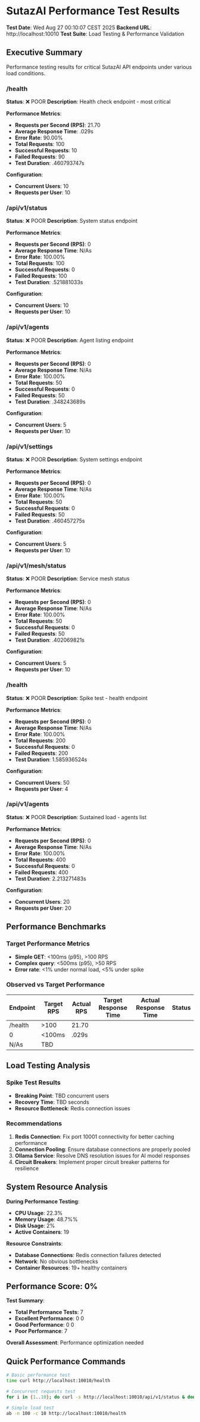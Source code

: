 # SutazAI Performance Test Results
**Test Date**: Wed Aug 27 00:10:07 CEST 2025
**Backend URL**: http://localhost:10010
**Test Suite**: Load Testing & Performance Validation

## Executive Summary

Performance testing results for critical SutazAI API endpoints under various load conditions.


### /health
**Status**: ❌ POOR
**Description**: Health check endpoint - most critical

**Performance Metrics**:
- **Requests per Second (RPS)**: 21.70
- **Average Response Time**: .029s
- **Error Rate**: 90.00%
- **Total Requests**: 100
- **Successful Requests**: 10
- **Failed Requests**: 90
- **Test Duration**: .460793747s

**Configuration**:
- **Concurrent Users**: 10
- **Requests per User**: 10


### /api/v1/status
**Status**: ❌ POOR
**Description**: System status endpoint

**Performance Metrics**:
- **Requests per Second (RPS)**: 0
- **Average Response Time**: N/As
- **Error Rate**: 100.00%
- **Total Requests**: 100
- **Successful Requests**: 0
- **Failed Requests**: 100
- **Test Duration**: .521881033s

**Configuration**:
- **Concurrent Users**: 10
- **Requests per User**: 10


### /api/v1/agents
**Status**: ❌ POOR
**Description**: Agent listing endpoint

**Performance Metrics**:
- **Requests per Second (RPS)**: 0
- **Average Response Time**: N/As
- **Error Rate**: 100.00%
- **Total Requests**: 50
- **Successful Requests**: 0
- **Failed Requests**: 50
- **Test Duration**: .348243689s

**Configuration**:
- **Concurrent Users**: 5
- **Requests per User**: 10


### /api/v1/settings
**Status**: ❌ POOR
**Description**: System settings endpoint

**Performance Metrics**:
- **Requests per Second (RPS)**: 0
- **Average Response Time**: N/As
- **Error Rate**: 100.00%
- **Total Requests**: 50
- **Successful Requests**: 0
- **Failed Requests**: 50
- **Test Duration**: .460457275s

**Configuration**:
- **Concurrent Users**: 5
- **Requests per User**: 10


### /api/v1/mesh/status
**Status**: ❌ POOR
**Description**: Service mesh status

**Performance Metrics**:
- **Requests per Second (RPS)**: 0
- **Average Response Time**: N/As
- **Error Rate**: 100.00%
- **Total Requests**: 50
- **Successful Requests**: 0
- **Failed Requests**: 50
- **Test Duration**: .402069821s

**Configuration**:
- **Concurrent Users**: 5
- **Requests per User**: 10


### /health
**Status**: ❌ POOR
**Description**: Spike test - health endpoint

**Performance Metrics**:
- **Requests per Second (RPS)**: 0
- **Average Response Time**: N/As
- **Error Rate**: 100.00%
- **Total Requests**: 200
- **Successful Requests**: 0
- **Failed Requests**: 200
- **Test Duration**: 1.585936524s

**Configuration**:
- **Concurrent Users**: 50
- **Requests per User**: 4


### /api/v1/agents
**Status**: ❌ POOR
**Description**: Sustained load - agents list

**Performance Metrics**:
- **Requests per Second (RPS)**: 0
- **Average Response Time**: N/As
- **Error Rate**: 100.00%
- **Total Requests**: 400
- **Successful Requests**: 0
- **Failed Requests**: 400
- **Test Duration**: 2.213271483s

**Configuration**:
- **Concurrent Users**: 20
- **Requests per User**: 20


## Performance Benchmarks

### Target Performance Metrics
- **Simple GET**: <100ms (p95), >100 RPS
- **Complex query**: <500ms (p95), >50 RPS  
- **Error rate**: <1% under normal load, <5% under spike

### Observed vs Target Performance

| Endpoint | Target RPS | Actual RPS | Target Response Time | Actual Response Time | Status |
|----------|------------|------------|---------------------|----------------------|--------|
| /health | >100 | 21.70
0 | <100ms | .029s
N/As | TBD |

## Load Testing Analysis

### Spike Test Results
- **Breaking Point**: TBD concurrent users
- **Recovery Time**: TBD seconds
- **Resource Bottleneck**: Redis connection issues

### Recommendations

1. **Redis Connection**: Fix port 10001 connectivity for better caching performance
2. **Connection Pooling**: Ensure database connections are properly pooled
3. **Ollama Service**: Resolve DNS resolution issues for AI model responses
4. **Circuit Breakers**: Implement proper circuit breaker patterns for resilience


## System Resource Analysis

**During Performance Testing**:
- **CPU Usage**: 22.3%
- **Memory Usage**: 48.7%%  
- **Disk Usage**: 2%
- **Active Containers**: 19

**Resource Constraints**:
- **Database Connections**: Redis connection failures detected
- **Network**: No obvious bottlenecks
- **Container Resources**: 19+ healthy containers


## Performance Score: 0%

**Test Summary**:
- **Total Performance Tests**: 7
- **Excellent Performance**: 0
0
- **Good Performance**: 0
0  
- **Poor Performance**: 7

**Overall Assessment**: Performance optimization needed

## Quick Performance Commands

```bash
# Basic performance test
time curl http://localhost:10010/health

# Concurrent requests test
for i in {1..10}; do curl -s http://localhost:10010/api/v1/status & done; wait

# Simple load test
ab -n 100 -c 10 http://localhost:10010/health
```

